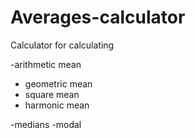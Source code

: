 # Averages-calculator
Calculator for calculating

-arithmetic mean
- geometric mean
- square mean
- harmonic mean

-medians
-modal
